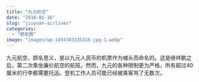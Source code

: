```yaml
---
title: "九元航空"
date: "2016-01-16"
slug: "jiuyuan-airlines"
categories: 
  - "朋友圈"
image: "images/wp-1454303335316-jpg-1.webp"
---
```


九元航空，顾名思义，是以九元人民币的机票作为噱头而命名的。这是继祥鹏之后，第二次乘坐廉价航空的航班。然而，九元的各种限制更为严格，所有超过40厘米的行李都需要托运。登机工作人员可能已经被乘客骂了无数次。